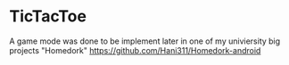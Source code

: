 # TicTacToe
A game mode was done to be implement later in one of my univiersity big projects "Homedork" https://github.com/Hani311/Homedork-android
